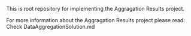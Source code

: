 This is root repository for implementing the Aggragation Results project.

For more information about the Aggragation Results project please read:
Check DataAggregationSolution.md
